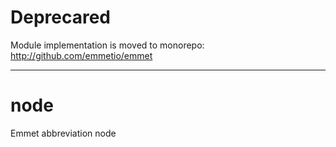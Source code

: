 # Deprecared

Module implementation is moved to monorepo: http://github.com/emmetio/emmet

---

# node
Emmet abbreviation node
